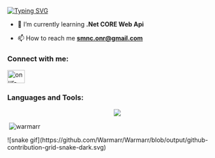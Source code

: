 <a href="https://git.io/typing-svg"><img src="https://readme-typing-svg.demolab.com?font=Kanit&weight=700&size=25&duration=2000&pause=1000&color=00F762&background=FF4F1000&vCenter=true&random=false&width=435&lines=Hi+%F0%9F%91%8B%2C+I'm+Onur+Somuncu;A+computer+engineering+student;+who+has+been+learning+and;+continuing+to+learn+for+3+years." alt="Typing SVG" /></a>

- 🌱 I’m currently learning **.Net CORE Web Api**

- 📫 How to reach me **smnc.onr@gmail.com**

<h3 align="left">Connect with me:</h3>
<p align="left">
<a href="https://linkedin.com/in/onur-somuncu-26137a224" target="blank"><img align="center" src="https://raw.githubusercontent.com/rahuldkjain/github-profile-readme-generator/master/src/images/icons/Social/linked-in-alt.svg" alt="onur-somuncu-26137a224" height="30" width="40" /></a>
</p>

<h3 align="left">Languages and Tools:</h3>
<p align="center">
  <a href="https://skillicons.dev">
    <img src="https://skillicons.dev/icons?i=flutter,anaconda,cs,css,html,js,dotnet,pycharm,py,visualstudio,vscode" />
  </a>
</p>


<p>&nbsp;<img align="center" src="https://github-readme-stats.vercel.app/api?username=warmarr&show_icons=true&locale=en" alt="warmarr" /></p>
![snake gif](https://github.com/Warmarr/Warmarr/blob/output/github-contribution-grid-snake-dark.svg)

